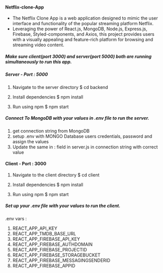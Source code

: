 #### Netflix-clone-App 

- The Netflix Clone App is a web application designed to mimic the user interface and functionality of the popular streaming platform Netflix.
- Leveraging the power of React.js, MongoDB, Node.js, Express.js, Firebase, Styled-components, and Axios, this project provides users with a visually appealing and feature-rich platform for browsing and streaming video content.

##### Make sure client(port 3000) and server(port 5000) both are running simultaneously to run this app.

##### Server - Port : 5000

1. Navigate to the server directory
   $ cd backend

2. Install dependencies
   $ npm install

3. Run using npm
   $ npm start

##### Connect To MongoDB with your values in .env file to run the server.

1. get connection string from MongoDB
2. setup .env with MONGO Database users credentials, password and assign the values
3. Update the same in <username>:<password> field in server.js in connection string with correct value

#### Client - Port : 3000

1. Navigate to the client directory
   $ cd client

2. Install dependencies
   $ npm install

3. Run using npm
   $ npm start

##### Set up your .env file with your values to run the client.

.env vars :

1. REACT_APP_API_KEY
2. REACT_APP_TMDB_BASE_URL
3. REACT_APP_FIREBASE_API_KEY
4. REACT_APP_FIREBASE_AUTHDOMAIN
5. REACT_APP_FIREBASE_PROJECTID
6. REACT_APP_FIREBASE_STORAGEBUCKET
7. REACT_APP_FIREBASE_MESSAGINGSENDERID
8. REACT_APP_FIREBASE_APPID
